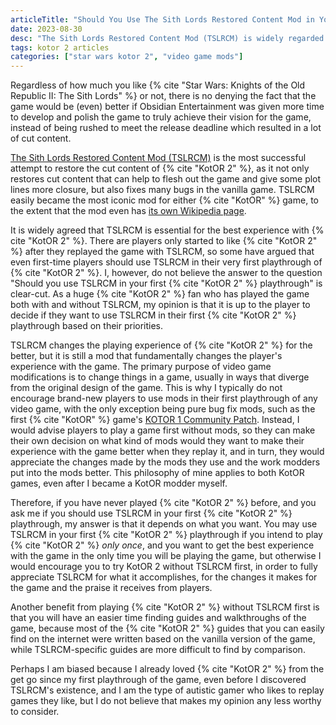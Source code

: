 ```yaml
---
articleTitle: "Should You Use The Sith Lords Restored Content Mod in Your First Star Wars: KotOR 2 Playthrough?"
date: 2023-08-30
desc: "The Sith Lords Restored Content Mod (TSLRCM) is widely regarded as essential for the best KotOR 2 experience, but should you use the mod in your very first KotOR 2 playthrough?"
tags: kotor 2 articles
categories: ["star wars kotor 2", "video game mods"]
---
```


Regardless of how much you like {% cite "Star Wars: Knights of the Old Republic II: The Sith Lords" %} or not, there is no denying the fact that the game would be (even) better if Obsidian Entertainment was given more time to develop and polish the game to truly achieve their vision for the game, instead of being rushed to meet the release deadline which resulted in a lot of cut content.

[The Sith Lords Restored Content Mod (TSLRCM)](https://deadlystream.com/files/file/578-tsl-restored-content-mod/) is the most successful attempt to restore the cut content of {% cite "KotOR 2" %}, as it not only restores cut content that can help to flesh out the game and give some plot lines more closure, but also fixes many bugs in the vanilla game. TSLRCM easily became the most iconic mod for either {% cite "KotOR" %} game, to the extent that the mod even has [its own Wikipedia page](https://en.wikipedia.org/wiki/The_Sith_Lords_Restored_Content_Modification).

It is widely agreed that TSLRCM is essential for the best experience with {% cite "KotOR 2" %}. There are players only started to like {% cite "KotOR 2" %} after they replayed the game with TSLRCM, so some have argued that even first-time players should use TSLRCM in their very first playthrough of {% cite "KotOR 2" %}. I, however, do not believe the answer to the question "Should you use TSLRCM in your first {% cite "KotOR 2" %} playthrough" is clear-cut. As a huge {% cite "KotOR 2" %} fan who has played the game both with and without TSLRCM, my opinion is that it is up to the player to decide if they want to use TSLRCM in their first {% cite "KotOR 2" %} playthrough based on their priorities.

TSLRCM changes the playing experience of {% cite "KotOR 2" %} for the better, but it is still a mod that fundamentally changes the player's experience with the game. The primary purpose of video game modifications is to change things in a game, usually in ways that diverge from the original design of the game. This is why I typically do not encourage brand-new players to use mods in their first playthrough of any video game, with the only exception being pure bug fix mods, such as the first {% cite "KotOR" %} game's [KOTOR 1 Community Patch](https://deadlystream.com/files/file/1258-kotor-1-community-patch/). Instead, I would advise players to play a game first without mods, so they can make their own decision on what kind of mods would they want to make their experience with the game better when they replay it, and in turn, they would appreciate the changes made by the mods they use and the work modders put into the mods better. This philosophy of mine applies to both KotOR games, even after I became a KotOR modder myself.

Therefore, if you have never played {% cite "KotOR 2" %} before, and you ask me if you should use TSLRCM in your first {% cite "KotOR 2" %} playthrough, my answer is that it depends on what you want. You may use TSLRCM in your first {% cite "KotOR 2" %} playthrough if you intend to play {% cite "KotOR 2" %} *only once*, and you want to get the best experience with the game in the only time you will be playing the game, but otherwise I would encourage you to try KotOR 2 without TSLRCM first, in order to fully appreciate TSLRCM for what it accomplishes, for the changes it makes for the game and the praise it receives from players.

Another benefit from playing {% cite "KotOR 2" %} without TSLRCM first is that you will have an easier time finding guides and walkthroughs of the game, because most of the {% cite "KotOR 2" %} guides that you can easily find on the internet were written based on the vanilla version of the game, while TSLRCM-specific guides are more difficult to find by comparison.

Perhaps I am biased because I already loved {% cite "KotOR 2" %} from the get go since my first playthrough of the game, even before I discovered TSLRCM's existence, and I am the type of autistic gamer who likes to replay games they like, but I do not believe that makes my opinion any less worthy to consider.

